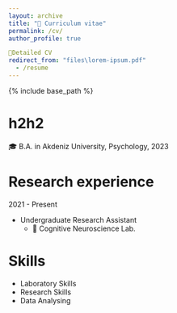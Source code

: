 ```yaml
---
layout: archive
title: "📜 Curriculum vitae"
permalink: /cv/
author_profile: true

📜Detailed CV
redirect_from: "files\lorem-ipsum.pdf"
  - /resume
---
```


{% include base_path %}

h2<Education>h2
======
🎓 B.A. in Akdeniz University, Psychology, 2023


Research experience
======
2021 - Present 
 * Undergraduate Research Assistant
   * 🥼 Cognitive Neuroscience Lab.
 
  
Skills
======
* Laboratory Skills
* Research Skills
* Data Analysing



